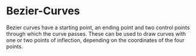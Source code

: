 # Bezier-Curves
Bezier curves have a starting point, an ending point and two control points through which the curve passes. These can be used to draw curves with one or two points of inflection, depending on the coordinates of the four points.
